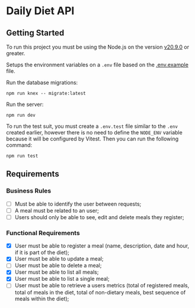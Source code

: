 # Daily Diet API

## Getting Started

To run this project you must be using the Node.js on the version [v20.9.0](https://nodejs.org/dist/v20.9.0/) or greater.

Setups the environment variables on a `.env` file based on the [.env.example](.env.example) file.

Run the database migrations:

```shell
npm run knex -- migrate:latest
```

Run the server:

```shell
npm run dev
```

To run the test suit, you must create a `.env.test` file similar to the `.env` created earlier, however there is no need to define the `NODE_ENV` variable because it will be configured by Vitest. Then you can run the following command:

```shell
npm run test
```

## Requirements

### Business Rules

- [ ] Must be able to identify the user between requests;
- [ ] A meal must be related to an user;
- [ ] Users should only be able to see, edit and delete meals they register;

### Functional Requirements

- [x] User must be able to register a meal (name, description, date and hour, if it is part of the diet);
- [x] User must be able to update a meal;
- [ ] User must be able to delete a meal;
- [x] User must be able to list all meals;
- [x] User must be able to list a single meal;
- [ ] User must be able to retrieve a users metrics (total of registered meals, total of meals in the diet, total of non-dietary meals, best sequence of meals within the diet);
